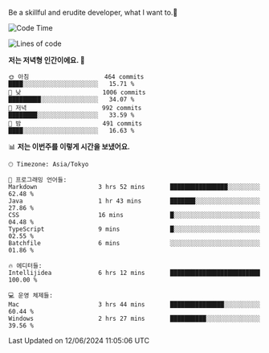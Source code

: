 Be a skillful and erudite developer, what I want to.👶

<!--START_SECTION:waka-->
![Code Time](http://img.shields.io/badge/Code%20Time-869%20hrs%2051%20mins-blue)

![Lines of code](https://img.shields.io/badge/%EC%A0%80%EB%8A%94%20%EC%97%AC%ED%83%9C%EA%B9%8C%EC%A7%80%20-2.3%20million%20%EC%A4%84%EC%9D%98%20%EC%BD%94%EB%93%9C%EB%A5%BC%20%EC%9E%91%EC%84%B1%ED%96%88%EC%96%B4%EC%9A%94.-blue)

**저는 저녁형 인간이에요. 🦉** 

```text
🌞 아침                     464 commits         ████░░░░░░░░░░░░░░░░░░░░░   15.71 % 
🌆 낮　                     1006 commits        █████████░░░░░░░░░░░░░░░░   34.07 % 
🌃 저녁                     992 commits         ████████░░░░░░░░░░░░░░░░░   33.59 % 
🌙 밤　                     491 commits         ████░░░░░░░░░░░░░░░░░░░░░   16.63 % 
```


📊 **저는 이번주를 이렇게 시간을 보냈어요.** 

```text
🕑︎ Timezone: Asia/Tokyo

💬 프로그래밍 언어들: 
Markdown                 3 hrs 52 mins       ████████████████░░░░░░░░░   62.48 % 
Java                     1 hr 43 mins        ███████░░░░░░░░░░░░░░░░░░   27.86 % 
CSS                      16 mins             █░░░░░░░░░░░░░░░░░░░░░░░░   04.48 % 
TypeScript               9 mins              █░░░░░░░░░░░░░░░░░░░░░░░░   02.55 % 
Batchfile                6 mins              ░░░░░░░░░░░░░░░░░░░░░░░░░   01.86 % 

🔥 에디터들: 
Intellijidea             6 hrs 12 mins       █████████████████████████   100.00 % 

💻 운영 체제들: 
Mac                      3 hrs 44 mins       ███████████████░░░░░░░░░░   60.44 % 
Windows                  2 hrs 27 mins       ██████████░░░░░░░░░░░░░░░   39.56 % 
```


 Last Updated on 12/06/2024 11:05:06 UTC
<!--END_SECTION:waka-->
